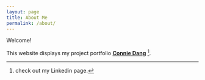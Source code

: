 ```yaml
---
layout: page
title: About Me
permalink: /about/
---
```

Welcome! 

This website displays my project portfolio **[Connie Dang](https://www.linkedin.com/in/connie-m-dang/)** [^1].


[^1]:check out my Linkedin page.
